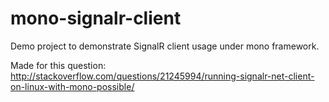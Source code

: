 mono-signalr-client
===================

Demo project to demonstrate SignalR client usage under mono framework. 

Made for this question: 
http://stackoverflow.com/questions/21245994/running-signalr-net-client-on-linux-with-mono-possible/
